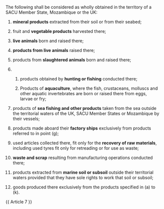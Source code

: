 The following shall be considered as wholly obtained in the territory of a SACU Member State, Mozambique or the UK:

1. **mineral products** extracted from their soil or from their seabed;

2. fruit and **vegetable products** harvested there;

3. **live animals** born and raised there;

4. **products from live animals** raised there;

5. products from **slaughtered animals** born and raised there;

6. 
   1. products obtained by **hunting or fishing** conducted there;

   2. Products of **aquaculture**, where the fish, crustaceans, molluscs and other aquatic invertebrates are born or raised there from eggs, larvae or fry;

7. products of **sea fishing and other products** taken from the sea outside the territorial waters of the UK, SACU Member States or Mozambique by their vessels;

8. products made aboard their **factory ships** exclusively from products referred to in point (g);

9. used articles collected there, fit only for the **recovery of raw materials**, including used tyres fit only for retreading or for use as waste;

10. **waste and scrap** resulting from manufacturing operations conducted there;

11. products extracted from **marine soil or subsoil** outside their territorial waters provided that they have sole rights to work that soil or subsoil;

12. goods produced there exclusively from the products specified in (a) to (k).

{{ Article 7 }}
